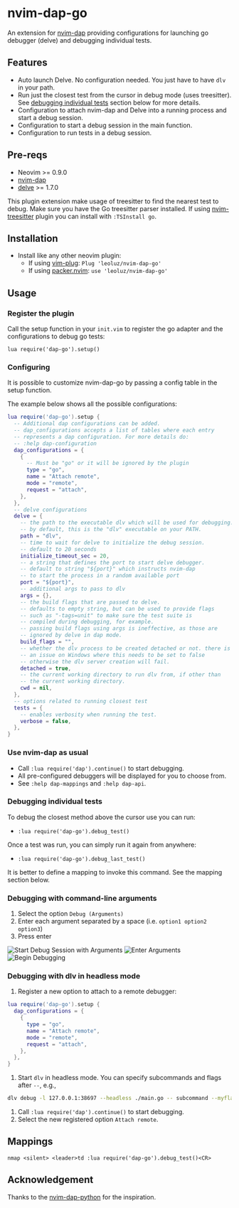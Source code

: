 # nvim-dap-go

An extension for [nvim-dap][1] providing configurations for launching go debugger (delve) and debugging individual tests.

## Features

- Auto launch Delve. No configuration needed. You just have to have `dlv` in your path.
- Run just the closest test from the cursor in debug mode (uses treesitter). See [debugging individual tests](#debugging-individual-tests) section below for more details.
- Configuration to attach nvim-dap and Delve into a running process and start a debug session.
- Configuration to start a debug session in the main function.
- Configuration to run tests in a debug session.

## Pre-reqs

- Neovim >= 0.9.0
- [nvim-dap][1]
- [delve][2] >= 1.7.0

This plugin extension make usage of treesitter to find the nearest test to debug.
Make sure you have the Go treesitter parser installed.
If using [nvim-treesitter][3] plugin you can install with `:TSInstall go`.

## Installation

- Install like any other neovim plugin:
  - If using [vim-plug][4]: `Plug 'leoluz/nvim-dap-go'`
  - If using [packer.nvim][5]: `use 'leoluz/nvim-dap-go'`

## Usage

### Register the plugin

Call the setup function in your `init.vim` to register the go adapter and the configurations to debug go tests:

```vimL
lua require('dap-go').setup()
```

### Configuring

It is possible to customize nvim-dap-go by passing a config table in the setup function.

The example below shows all the possible configurations:

```lua
lua require('dap-go').setup {
  -- Additional dap configurations can be added.
  -- dap_configurations accepts a list of tables where each entry
  -- represents a dap configuration. For more details do:
  -- :help dap-configuration
  dap_configurations = {
    {
      -- Must be "go" or it will be ignored by the plugin
      type = "go",
      name = "Attach remote",
      mode = "remote",
      request = "attach",
    },
  },
  -- delve configurations
  delve = {
    -- the path to the executable dlv which will be used for debugging.
    -- by default, this is the "dlv" executable on your PATH.
    path = "dlv",
    -- time to wait for delve to initialize the debug session.
    -- default to 20 seconds
    initialize_timeout_sec = 20,
    -- a string that defines the port to start delve debugger.
    -- default to string "${port}" which instructs nvim-dap
    -- to start the process in a random available port
    port = "${port}",
    -- additional args to pass to dlv
    args = {},
    -- the build flags that are passed to delve.
    -- defaults to empty string, but can be used to provide flags
    -- such as "-tags=unit" to make sure the test suite is
    -- compiled during debugging, for example.
    -- passing build flags using args is ineffective, as those are
    -- ignored by delve in dap mode.
    build_flags = "",
    -- whether the dlv process to be created detached or not. there is
    -- an issue on Windows where this needs to be set to false
    -- otherwise the dlv server creation will fail.
    detached = true,
    -- the current working directory to run dlv from, if other than
    -- the current working directory.
    cwd = nil,
  },
  -- options related to running closest test
  tests = {
    -- enables verbosity when running the test.
    verbose = false,
  },
}
```

### Use nvim-dap as usual

- Call `:lua require('dap').continue()` to start debugging.
- All pre-configured debuggers will be displayed for you to choose from.
- See `:help dap-mappings` and `:help dap-api`.

### Debugging individual tests

To debug the closest method above the cursor use you can run:
- `:lua require('dap-go').debug_test()`

Once a test was run, you can simply run it again from anywhere:
- `:lua require('dap-go').debug_last_test()`

It is better to define a mapping to invoke this command. See the mapping section below.

### Debugging with command-line arguments

1. Select the option `Debug (Arguments)`
1. Enter each argument separated by a space (i.e. `option1 option2 option3`)
1. Press enter

![Start Debug Session with Arguments](./images/image1.png "Start Debug Session with Arguments")
![Enter Arguments](./images/image2.png "Enter Arguments")
![Begin Debugging](./images/image3.png "Being Debugging")

### Debugging with dlv in headless mode

1. Register a new option to attach to a remote debugger:
```lua
lua require('dap-go').setup {
  dap_configurations = {
    {
      type = "go",
      name = "Attach remote",
      mode = "remote",
      request = "attach",
    },
  },
}
```
1. Start `dlv` in headless mode. You can specify subcommands and flags after `--`, e.g.,
```sh
dlv debug -l 127.0.0.1:38697 --headless ./main.go -- subcommand --myflag=xyz
```
1. Call `:lua require('dap').continue()` to start debugging.
1. Select the new registered option `Attach remote`.

## Mappings

```vimL
nmap <silent> <leader>td :lua require('dap-go').debug_test()<CR>
```

## Acknowledgement

Thanks to the [nvim-dap-python][6] for the inspiration.

[1]: https://github.com/mfussenegger/nvim-dap
[2]: https://github.com/go-delve/delve
[3]: https://github.com/nvim-treesitter/nvim-treesitter
[4]: https://github.com/junegunn/vim-plug
[5]: https://github.com/wbthomason/packer.nvim
[6]: https://github.com/mfussenegger/nvim-dap-python
